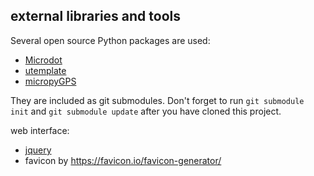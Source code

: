 ## external libraries and tools 

Several open source Python packages are used:

* [Microdot](https://microdot.readthedocs.io/en/latest/index.html)
* [utemplate](https://github.com/pfalcon/utemplate.git)
* [micropyGPS](https://github.com/inmcm/micropyGPS)

They are included as git submodules. Don't forget to run `git submodule init` and `git submodule update` after you have cloned this project. 



web interface:
* [jquery](jquery/)
* favicon by https://favicon.io/favicon-generator/


